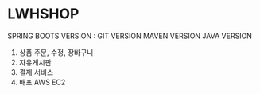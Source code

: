 # LWHSHOP

  SPRING BOOTS VERSION : 
  GIT VERSION
  MAVEN VERSION
  JAVA VERSION
  
  1. 상품 주문, 수정, 장바구니
  2. 자유게시판
  3. 결제 서비스
  4. 배포 AWS EC2
  
  
